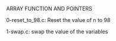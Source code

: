 ARRAY FUNCTION AND POINTERS

0-reset_to_98.c: Reset the value of n to 98

1-swap.c: swap the value of the variables
